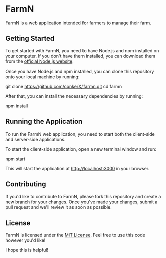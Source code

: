 # FarmN

FarmN is a web application intended for farmers to manage their farm.

## Getting Started

To get started with FarmN, you need to have Node.js and npm installed on your computer. If you don't have them installed, you can download them from the [official Node.js website](https://nodejs.org/en/).

Once you have Node.js and npm installed, you can clone this repository onto your local machine by running:

git clone https://github.com/conkerX/farmn.git
cd farmn

After that, you can install the necessary dependencies by running:

npm install

## Running the Application

To run the FarmN web application, you need to start both the client-side and server-side applications.

To start the client-side application, open a new terminal window and run:

npm start

This will start the application at [http://localhost:3000](http://localhost:3000) in your browser.

## Contributing

If you'd like to contribute to FarmN, please fork this repository and create a new branch for your changes. Once you've made your changes, submit a pull request and we'll review it as soon as possible.

## License

FarmN is licensed under the [MIT License](https://github.com/conkerX/farmn/blob/main/LICENSE). Feel free to use this code however you'd like!

I hope this is helpful!
